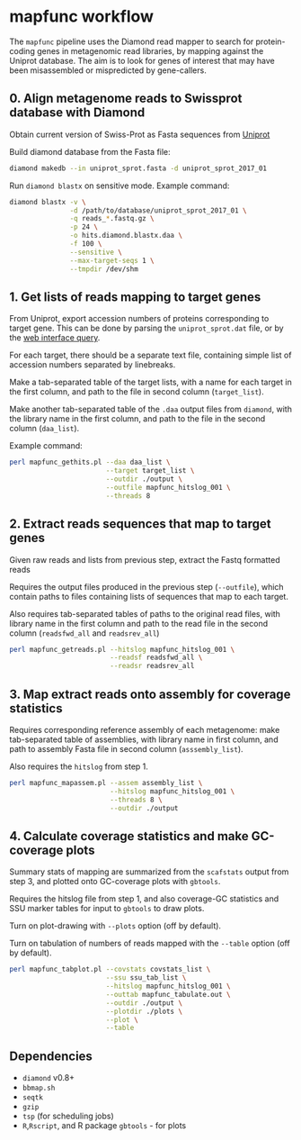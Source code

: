 # mapfunc workflow

The `mapfunc` pipeline uses the Diamond read mapper to search for protein-coding genes in metagenomic read libraries, by mapping against the Uniprot database. The aim is to look for genes of interest that may have been misassembled or mispredicted by gene-callers.

## 0. Align metagenome reads to Swissprot database with Diamond

Obtain current version of Swiss-Prot as Fasta sequences from [Uniprot](http://www.uniprot.org/downloads)

Build diamond database from the Fasta file:

```bash
diamond makedb --in uniprot_sprot.fasta -d uniprot_sprot_2017_01
```

Run `diamond blastx` on sensitive mode. Example command:

```bash
diamond blastx -v \
               -d /path/to/database/uniprot_sprot_2017_01 \
               -q reads_*.fastq.gz \
               -p 24 \
               -o hits.diamond.blastx.daa \
               -f 100 \
               --sensitive \
               --max-target-seqs 1 \
               --tmpdir /dev/shm
```

## 1. Get lists of reads mapping to target genes

From Uniprot, export accession numbers of proteins corresponding to target gene. This can be done by parsing the `uniprot_sprot.dat` file, or by the [web interface query](http://www.uniprot.org/uniprot).

For each target, there should be a separate text file, containing simple list of accession numbers separated by linebreaks.

Make a tab-separated table of the target lists, with a name for each target in the first column, and path to the file in second column (`target_list`).

Make another tab-separated table of the `.daa` output files from `diamond`, with the library name in the first column, and path to the file in the second column (`daa_list`).

Example command:

```bash
perl mapfunc_gethits.pl --daa daa_list \
                        --target target_list \
                        --outdir ./output \
                        --outfile mapfunc_hitslog_001 \
                        --threads 8
```

## 2. Extract reads sequences that map to target genes

Given raw reads and lists from previous step, extract the Fastq formatted reads

Requires the output files produced in the previous step (`--outfile`), which contain paths to files containing lists of sequences that map to each target.

Also requires tab-separated tables of paths to the original read files, with library name in the first column and path to the read file in the second column (`readsfwd_all` and `readsrev_all`)

```bash
perl mapfunc_getreads.pl --hitslog mapfunc_hitslog_001 \
                         --readsf readsfwd_all \
                         --readsr readsrev_all
```

## 3. Map extract reads onto assembly for coverage statistics

Requires corresponding reference assembly of each metagenome: make tab-separated table of assemblies, with library name in first column, and path to assembly Fasta file in second column (`asssembly_list`).

Also requires the `hitslog` from step 1.

```bash
perl mapfunc_mapassem.pl --assem assembly_list \
                         --hitslog mapfunc_hitslog_001 \
                         --threads 8 \
                         --outdir ./output
```

## 4. Calculate coverage statistics and make GC-coverage plots

Summary stats of mapping are summarized from the `scafstats` output from step 3, and plotted onto GC-coverage plots with `gbtools`.

Requires the hitslog file from step 1, and also coverage-GC statistics and SSU marker tables for input to `gbtools` to draw plots.

Turn on plot-drawing with `--plots` option (off by default).

Turn on tabulation of numbers of reads mapped with the `--table` option (off by default).

```bash
perl mapfunc_tabplot.pl --covstats covstats_list \
                        --ssu ssu_tab_list \
                        --hitslog mapfunc_hitslog_001 \
                        --outtab mapfunc_tabulate.out \
                        --outdir ./output \
                        --plotdir ./plots \
                        --plot \
                        --table
```

## Dependencies

 * `diamond` v0.8+
 * `bbmap.sh`
 * `seqtk`
 * `gzip`
 * `tsp` (for scheduling jobs)
 * `R`,`Rscript`, and R package `gbtools` - for plots
